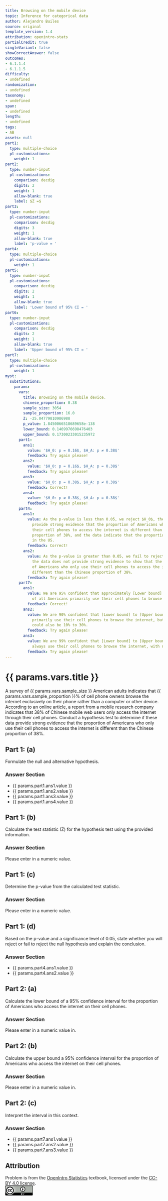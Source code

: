 ```yaml
---
title: Browsing on the mobile device
topic: Inference for categorical data
author: Alejandro Builes
source: original
template_version: 1.4
attribution: openintro-stats
partialCredit: true
singleVariant: false
showCorrectAnswer: false
outcomes:
- 6.1.1.4
- 6.1.1.5
difficulty:
- undefined
randomization:
- undefined
taxonomy:
- undefined
span:
- undefined
length:
- undefined
tags:
- AB
assets: null
part1:
  type: multiple-choice
  pl-customizations:
    weight: 1
part2:
  type: number-input
  pl-customizations:
    comparison: decdig
    digits: 2
    weight: 1
    allow-blank: true
    label: $Z =$
part3:
  type: number-input
  pl-customizations:
    comparison: decdig
    digits: 3
    weight: 1
    allow-blank: true
    label: 'p-value = '
part4:
  type: multiple-choice
  pl-customizations:
    weight: 1
part5:
  type: number-input
  pl-customizations:
    comparison: decdig
    digits: 2
    weight: 1
    allow-blank: true
    label: 'Lower bound of 95% CI = '
part6:
  type: number-input
  pl-customizations:
    comparison: decdig
    digits: 2
    weight: 1
    allow-blank: true
    label: 'Upper bound of 95% CI = '
part7:
  type: multiple-choice
  pl-customizations:
    weight: 1
myst:
  substitutions:
    params:
      vars:
        title: Browsing on the mobile device.
        chinese_proportion: 0.38
        sample_size: 3054
        sample_proportion: 16.0
        Z: -25.04779810986988
        p_value: 1.8450066518689658e-138
        lower_bound: 0.1469976698476403
        upper_bound: 0.17300233015235972
      part1:
        ans1:
          value: '$H_0: p = 0.16$, $H_A: p ≠ 0.38$'
          feedback: Try again please!
        ans2:
          value: '$H_0: p = 0.16$, $H_A: p = 0.38$'
          feedback: Try again please!
        ans3:
          value: '$H_0: p = 0.38$, $H_A: p ≠ 0.38$'
          feedback: Correct!
        ans4:
          value: '$H_0: p ≠ 0.38$, $H_A: p = 0.38$'
          feedback: Try again please!
      part4:
        ans1:
          value: As the p-value is less than 0.05, we reject $H_0$, then the data
            provide strong evidence that the proportion of Americans who only use
            their cell phones to access the internet is different than the Chinese
            proportion of 38%, and the data indicate that the proportion is lower
            in the US.
          feedback: Correct!
        ans2:
          value: As the p-value is greater than 0.05, we fail to reject $H_0$, then
            the data does not provide strong evidence to show that the proportion
            of Americans who only use their cell phones to access the internet is
            different than the Chinese proportion of 38%.
          feedback: Try again please!
      part7:
        ans1:
          value: We are 95% confident that approximately [Lower bound] to [Upper bound]
            of all Americans primarily use their cell phones to browse the internet.
          feedback: Correct!
        ans2:
          value: We are 90% confident that [Lower bound] to [Upper bound] of all Americans
            primarily use their cell phones to browse the internet, but this range
            could also be 10% to 30%.
          feedback: Try again please!
        ans3:
          value: We are 99% confident that [Lower bound] to [Upper bound] of all Americans
            always use their cell phones to browse the internet, with no variability.
          feedback: Try again please!
---
```

# {{ params.vars.title }}
A survey of {{ params.vars.sample_size }} American adults indicates that {{ params.vars.sample_proportion }}% of cell phone owners browse the internet exclusively on their phone rather than a computer or other device. According to an online article, a report from a mobile research company indicates that 38% of Chinese mobile web users only access the internet through their cell phones. Conduct a hypothesis test to determine if these data provide strong evidence that the proportion of Americans who only use their cell phones to access the internet is different than the Chinese proportion of 38%.

## Part 1: (a)

Formulate the null and alternative hypothesis.

### Answer Section

- {{ params.part1.ans1.value }}
- {{ params.part1.ans2.value }}
- {{ params.part1.ans3.value }}
- {{ params.part1.ans4.value }}

## Part 1: (b)

Calculate the test statistic (Z) for the hypothesis test using the provided information.

### Answer Section

Please enter in a numeric value.

## Part 1: (c)

Determine the p-value from the calculated test statistic.

### Answer Section

Please enter in a numeric value.

## Part 1: (d)

Based on the p-value and a significance level of 0.05, state whether you will reject or fail to reject the null hypothesis and explain the conclusion.

### Answer Section

- {{ params.part4.ans1.value }}
- {{ params.part4.ans2.value }}

## Part 2: (a)

Calculate the lower bound of a 95% confidence interval for the proportion of Americans who access the internet on their cell phones.

### Answer Section

Please enter in a numeric value in.

## Part 2: (b)

Calculate the upper bound a 95% confidence interval for the proportion of Americans who access the internet on their cell phones.

### Answer Section

Please enter in a numeric value in.

## Part 2: (c)

Interpret the interval in this context.

### Answer Section

- {{ params.part7.ans1.value }}
- {{ params.part7.ans2.value }}
- {{ params.part7.ans3.value }}

## Attribution

Problem is from the [OpenIntro Statistics](https://openintro.org/book/os/) textbook, licensed under the [CC-BY 4.0 license](https://creativecommons.org/licenses/by/4.0/).<br>![Image representing the Creative Commons 4.0 BY license.](https://raw.githubusercontent.com/firasm/bits/master/by.png)